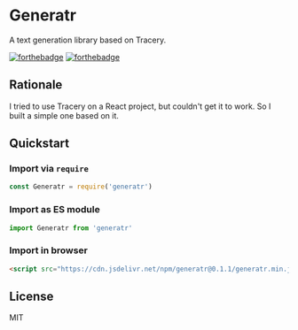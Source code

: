 # Generatr
A text generation library based on Tracery.

[![forthebadge](https://forthebadge.com/images/badges/gluten-free.svg)](https://forthebadge.com)
[![forthebadge](https://forthebadge.com/images/badges/made-with-javascript.svg)](https://forthebadge.com)

## Rationale
I tried to use Tracery on a React project, but couldn't get it to work. So I built a simple one based on it.

## Quickstart
### Import via `require`
```javascript
const Generatr = require('generatr')
```

### Import as ES module
```javascript
import Generatr from 'generatr'
```

### Import in browser
```html
<script src="https://cdn.jsdelivr.net/npm/generatr@0.1.1/generatr.min.js"></script>
```

## License
MIT
